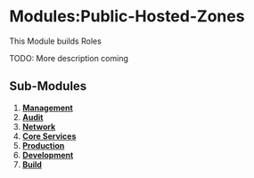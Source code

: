 # Modules:Public-Hosted-Zones
This Module builds Roles

TODO: More description coming

## Sub-Modules

1.  **[Management](./management/)**
1.  **[Audit](./audit/)**
1.  **[Network](./network/)**
1.  **[Core Services](./core/)**
1.  **[Production](./production/)**
1.  **[Development](./development/)**
1.  **[Build](./build/)**